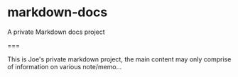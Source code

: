 markdown-docs
=============

A private Markdown docs project

===

This is Joe's private markdown project, the main content may only comprise of information on various note/memo...



